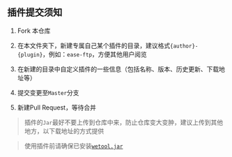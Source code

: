 ## 插件提交须知

1. Fork 本仓库

2. 在本文件夹下，新建专属自己某个插件的目录，建议格式`{author}-{plugin}`，例如：`ease-ftp`，方便其他用户阅览

3. 在新建的目录中自定义插件的一些信息（包括名称、版本、历史更新、下载地址等）

4. 提交变更至`Master`分支

5. 新建Pull Request，等待合并

> 插件的`Jar`最好不要上传到仓库中来，防止仓库变大变肿，建议上传到其他地方，以下载地址的方式提供

> 使用插件前请确保已安装[`wetool.jar`](https://gitee.com/code4everything/wetool)
